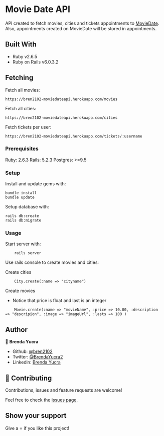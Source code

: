 # Movie Date API

API created to fetch movies, cities and tickets appointments to [MovieDate](https://github.com/bren2102/MovieDate). Also, appointments created on MovieDate will be stored in appointments.

## Built With

- Ruby v2.6.5
- Ruby on Rails v6.0.3.2

## Fetching

Fetch all movies:
```
https://bren2102-moviedateapi.herokuapp.com/movies
```

Fetch all cities:
```
https://bren2102-moviedateapi.herokuapp.com/cities
```

Fetch tickets per user:
```
https://bren2102-moviedateapi.herokuapp.com/tickets/:username
```

### Prerequisites

Ruby: 2.6.3
Rails: 5.2.3
Postgres: >=9.5

### Setup

Install and update gems with:

```
bundle install
bundle update
```

Setup database with:

```
rails db:create
rails db:migrate
```

### Usage

Start server with:

```
    rails server
```

Use rails console to create movies and cities:

Create cities

```
    City.create(:name => "cityname")
```

Create movies
- Notice that price is float and last is an integer
```
    Movie.create(:name => "movieName", :price => 10.00, :description => "descripion", :image => "imageUrl", :lasts => 100 )
```

## Author

👤 **Brenda Yucra**

- Github: [@bren2102](https://github.com/bren2102) 
- Twitter: [@BrendaYucra2](https://twitter.com/BrendaYucra)
- Linkedin: [Brenda Yucra](https://www.linkedin.com/in/brenda-yucra/)

## 🤝 Contributing

Contributions, issues and feature requests are welcome!

Feel free to check the [issues page](https://github.com/bren2102/MovieDateApi/issues).

## Show your support

Give a ⭐️ if you like this project!